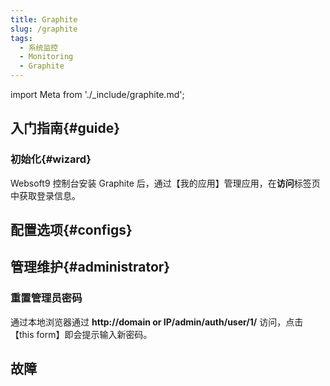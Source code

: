 ```yaml
---
title: Graphite
slug: /graphite
tags:
  - 系统监控
  - Monitoring
  - Graphite
---
```


import Meta from './_include/graphite.md';

<Meta name="meta" />

## 入门指南{#guide}

### 初始化{#wizard}

Websoft9 控制台安装 Graphite 后，通过【我的应用】管理应用，在**访问**标签页中获取登录信息。  


## 配置选项{#configs}

## 管理维护{#administrator}

### 重置管理员密码

通过本地浏览器通过 **http://domain or IP/admin/auth/user/1/** 访问，点击 【this form】即会提示输入新密码。

## 故障
